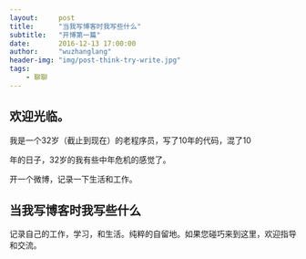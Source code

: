 ```yaml
---
layout:     post
title:      "当我写博客时我写些什么"
subtitle:   "开博第一篇"
date:       2016-12-13 17:00:00
author:     "wuzhanglang"
header-img: "img/post-think-try-write.jpg"
tags:
    - 聊聊
---
```


## 欢迎光临。

我是一个32岁（截止到现在）的老程序员，写了10年的代码，混了10

年的日子，32岁的我有些中年危机的感觉了。

开一个微博，记录一下生活和工作。

## 当我写博客时我写些什么

记录自己的工作，学习，和生活。纯粹的自留地。如果您碰巧来到这里，欢迎指导和交流。


